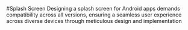 #Splash Screen
Designing a splash screen for Android apps demands compatibility across all versions, ensuring a seamless user experience across diverse devices through meticulous design and implementation
